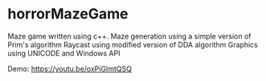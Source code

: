 # horrorMazeGame

Maze game written using c++.
Maze generation using a simple version of Prim's algorithm
Raycast using modified version of DDA algorithm
Graphics using UNICODE and Windows API

Demo: https://youtu.be/oxPiGImtQSQ
